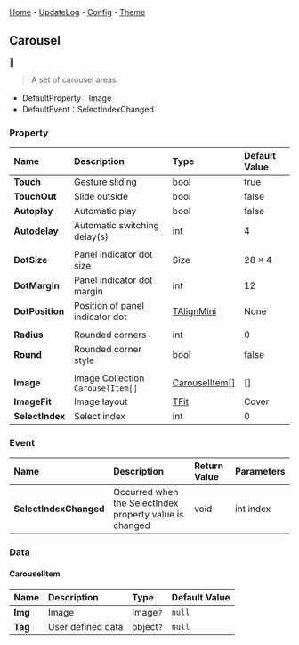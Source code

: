 ﻿[Home](../Home.md)・[UpdateLog](../UpdateLog.md)・[Config](../Config.md)・[Theme](../Theme.md)

## Carousel
👚

> A set of carousel areas.

- DefaultProperty：Image
- DefaultEvent：SelectIndexChanged

### Property

Name | Description | Type | Default Value |
:--|:--|:--|:--|
**Touch** | Gesture sliding | bool | true |
**TouchOut** | Slide outside | bool | false |
**Autoplay** | Automatic play | bool | false |
**Autodelay** | Automatic switching delay(s) | int | 4 |
||||
**DotSize** | Panel indicator dot size | Size | 28 × 4 |
**DotMargin** | Panel indicator dot margin | int | 12 |
**DotPosition** | Position of panel indicator dot | [TAlignMini](Enum.md#talignmini) | None |
||||
**Radius** | Rounded corners | int | 0 |
**Round** | Rounded corner style | bool | false |
||||
**Image** | Image Collection `CarouselItem[]` | [CarouselItem[]](#carouselitem) | [] |
**ImageFit** | Image layout | [TFit](Enum.md#tfit) | Cover |
**SelectIndex** | Select index | int | 0 |

### Event

Name | Description | Return Value | Parameters |
:--|:--|:--|:--|
**SelectIndexChanged** | Occurred when the SelectIndex property value is changed | void | int index |

### Data

#### CarouselItem

Name | Description | Type | Default Value |
:--|:--|:--|:--|
**Img** | Image | Image`?` | `null` |
**Tag** | User defined data | object`?` | `null` |